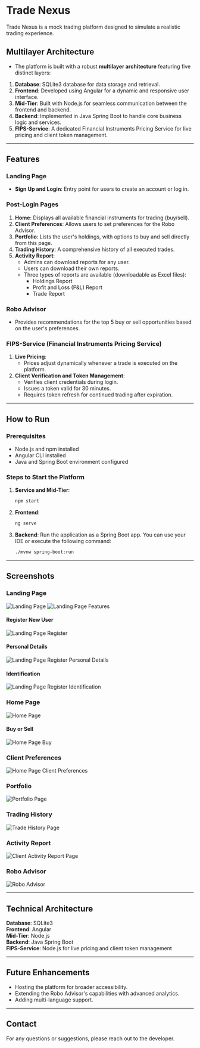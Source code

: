# Trade Nexus

Trade Nexus is a mock trading platform designed to simulate a realistic trading experience. 

## Multilayer Architecture

- The platform is built with a robust **multilayer architecture** featuring five distinct layers:

1. **Database**: SQLite3 database for data storage and retrieval.
2. **Frontend**: Developed using Angular for a dynamic and responsive user interface.
3. **Mid-Tier**: Built with Node.js for seamless communication between the frontend and backend.
4. **Backend**: Implemented in Java Spring Boot to handle core business logic and services.
5. **FIPS-Service**: A dedicated Financial Instruments Pricing Service for live pricing and client token management.

---

## Features

### Landing Page
- **Sign Up and Login**: Entry point for users to create an account or log in.

### Post-Login Pages
1. **Home**: Displays all available financial instruments for trading (buy/sell).
2. **Client Preferences**: Allows users to set preferences for the Robo Advisor.
3. **Portfolio**: Lists the user's holdings, with options to buy and sell directly from this page.
4. **Trading History**: A comprehensive history of all executed trades.
5. **Activity Report**:
   - Admins can download reports for any user.
   - Users can download their own reports.
   - Three types of reports are available (downloadable as Excel files):
     - Holdings Report
     - Profit and Loss (P&L) Report
     - Trade Report

### Robo Advisor
- Provides recommendations for the top 5 buy or sell opportunities based on the user's preferences.

### FIPS-Service (Financial Instruments Pricing Service)
1. **Live Pricing**:
   - Prices adjust dynamically whenever a trade is executed on the platform.
2. **Client Verification and Token Management**:
   - Verifies client credentials during login.
   - Issues a token valid for 30 minutes.
   - Requires token refresh for continued trading after expiration.

---

## How to Run

### Prerequisites
- Node.js and npm installed
- Angular CLI installed
- Java and Spring Boot environment configured

### Steps to Start the Platform

1. **Service and Mid-Tier**:
   ```bash
   npm start
   ```

2. **Frontend**:
   ```bash
   ng serve
   ```

3. **Backend**:
   Run the application as a Spring Boot app. You can use your IDE or execute the following command:
   ```bash
   ./mvnw spring-boot:run
   ```

---

## Screenshots

### Landing Page
![Landing Page](https://github.com/user-attachments/assets/28feb542-b2d4-40b3-b1ae-96f5f1b08717)
![Landing Page Features](https://github.com/user-attachments/assets/f62a9534-21a6-4bc3-8ef2-85a0087840e4)

#### Register New User
![Landing Page Register](https://github.com/user-attachments/assets/00b3af86-6955-4750-a582-88364f6fd3c1)

#### Personal Details
![Landing Page Register Personal Details](https://github.com/user-attachments/assets/5026f44a-b87a-40cc-8187-84c93a91699b)

#### Identification
![Landing Page Register Identification](https://github.com/user-attachments/assets/4da53c21-0cd3-4f18-a41c-24d35b82072d)


### Home Page
![Home Page](https://github.com/user-attachments/assets/373598a0-20ed-4870-8c7c-9437e8da5a91)

#### Buy or Sell
![Home Page Buy](https://github.com/user-attachments/assets/5c4af566-e38c-4051-a23e-d32e6b0e9988)


### Client Preferences
![Home Page Client Preferences](https://github.com/user-attachments/assets/e6d39b14-33cf-41bf-9c15-ccb6bd9bf42b)


### Portfolio
![Portfolio Page](https://github.com/user-attachments/assets/6ab2c7b1-4f02-4251-9b75-78ce603a64af)


### Trading History
![Trade History Page](https://github.com/user-attachments/assets/7653ab16-02dd-4ebb-95dd-c7a8b82631e7)


### Activity Report
![Client Activity Report Page](https://github.com/user-attachments/assets/67a714cf-52ba-4420-9643-59fc286ba343)


### Robo Advisor
![Robo Advisor](https://github.com/user-attachments/assets/3903100f-db00-4eb3-b081-e013956906ae)

---

## Technical Architecture

**Database**: SQLite3  
**Frontend**: Angular  
**Mid-Tier**: Node.js  
**Backend**: Java Spring Boot  
**FIPS-Service**: Node.js for live pricing and client token management

---

## Future Enhancements
- Hosting the platform for broader accessibility.
- Extending the Robo Advisor's capabilities with advanced analytics.
- Adding multi-language support.

---

## Contact
For any questions or suggestions, please reach out to the developer.

